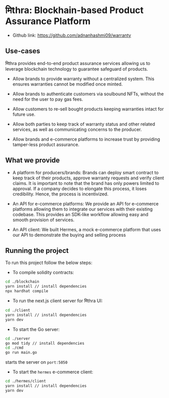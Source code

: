 # मिthra: Blockhain-based Product Assurance Platform

- Github link: https://github.com/adnanhashmi09/warranty

## Use-cases

मिthra provides end-to-end product assurance services allowing us to leverage blockchain technology to guarantee safeguard of products. 

- Allow brands to provide warranty without a centralized system. This ensures warranties cannot be modified once minted. 

- Allow brands to authenticate customers via soulbound NFTs, without the need for the user to pay gas fees.

- Allow customers to re-sell bought products keeping warranties intact for future use.

- Allow both parties to keep track of warranty status and other related services, as well as communicating concerns to the producer.

- Allow brands and e-commerce platforms to increase trust by providing tamper-less product assurance.

## What we provide
- A platform for producers/brands: Brands can deploy smart contract to keep track of their products, approve warranty requests and verify client claims. It is important to note that the brand has only powers limited to approval. If a company decides to elongate this process, it loses credibility. Hence, the process is incentivized.

- An API for e-commerce platforms: We provide an API for e-commerce platforms allowing them to integrate our services with their existing codebase. This provides an SDK-like workflow allowing easy and smooth provision of services.

- An API client: We built Hermes, a mock e-commerce platform that uses our API to demonstrate the buying and selling process

## Running the project 

To run this project follow the below steps:

- To compile solidity contracts:
```BASH
cd ./blockchain
yarn install // install dependencies
npx hardhat compile
```

- To run the next.js client server for मिthra UI:
```BASH
cd ./client
yarn install // install dependencies
yarn dev
```

- To start the Go server:
```BASH
cd ./server
go mod tidy // install dependencies
cd ./cmd
go run main.go
```
starts the server on `port:5050`

- To start the `hermes` e-commerce client:

```BASH
cd ./hermes/client
yarn install // install dependencies
yarn dev
```
